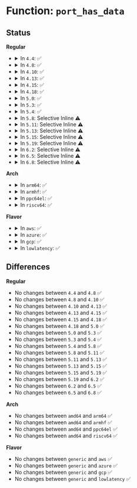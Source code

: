 # Function: <code>port_has_data</code>

## Status
<b>Regular</b>
<ul>
<li>
<details>
<summary>In <code>4.4</code>: ✅</summary>

```c
bool port_has_data(struct port *port);
```

**Collision:** Unique Static

**Inline:** No

**Transformation:** False

**Instances:**

```
In drivers/char/virtio_console.c (ffffffff815166a0)
Location: drivers/char/virtio_console.c:544
Inline: False
Direct callers:
  - drivers/char/virtio_console.c:port_fops_read
  - drivers/char/virtio_console.c:port_fops_read
  - drivers/char/virtio_console.c:port_fops_read
```
**Symbols:**

```
ffffffff815166a0-ffffffff81516704: port_has_data (STB_LOCAL)
```
</details>
</li>
<li>
<details>
<summary>In <code>4.8</code>: ✅</summary>

```c
bool port_has_data(struct port *port);
```

**Collision:** Unique Static

**Inline:** No

**Transformation:** False

**Instances:**

```
In drivers/char/virtio_console.c (ffffffff815692e0)
Location: drivers/char/virtio_console.c:550
Inline: False
Direct callers:
  - drivers/char/virtio_console.c:port_fops_read
  - drivers/char/virtio_console.c:port_fops_read
  - drivers/char/virtio_console.c:port_fops_read
```
**Symbols:**

```
ffffffff815692e0-ffffffff81569344: port_has_data (STB_LOCAL)
```
</details>
</li>
<li>
<details>
<summary>In <code>4.10</code>: ✅</summary>

```c
bool port_has_data(struct port *port);
```

**Collision:** Unique Static

**Inline:** No

**Transformation:** False

**Instances:**

```
In drivers/char/virtio_console.c (ffffffff81595a40)
Location: drivers/char/virtio_console.c:549
Inline: False
Direct callers:
  - drivers/char/virtio_console.c:port_fops_read
  - drivers/char/virtio_console.c:port_fops_read
  - drivers/char/virtio_console.c:port_fops_read
```
**Symbols:**

```
ffffffff81595a40-ffffffff81595aa4: port_has_data (STB_LOCAL)
```
</details>
</li>
<li>
<details>
<summary>In <code>4.13</code>: ✅</summary>

```c
bool port_has_data(struct port *port);
```

**Collision:** Unique Static

**Inline:** No

**Transformation:** False

**Instances:**

```
In drivers/char/virtio_console.c (ffffffff815a9ae0)
Location: drivers/char/virtio_console.c:549
Inline: False
Direct callers:
  - drivers/char/virtio_console.c:port_fops_read
  - drivers/char/virtio_console.c:port_fops_read
  - drivers/char/virtio_console.c:port_fops_read
```
**Symbols:**

```
ffffffff815a9ae0-ffffffff815a9b44: port_has_data (STB_LOCAL)
```
</details>
</li>
<li>
<details>
<summary>In <code>4.15</code>: ✅</summary>

```c
bool port_has_data(struct port *port);
```

**Collision:** Unique Static

**Inline:** No

**Transformation:** False

**Instances:**

```
In drivers/char/virtio_console.c (ffffffff81610400)
Location: drivers/char/virtio_console.c:546
Inline: False
Direct callers:
  - drivers/char/virtio_console.c:port_fops_read
  - drivers/char/virtio_console.c:port_fops_read
  - drivers/char/virtio_console.c:port_fops_read
```
**Symbols:**

```
ffffffff81610400-ffffffff81610464: port_has_data (STB_LOCAL)
```
</details>
</li>
<li>
<details>
<summary>In <code>4.18</code>: ✅</summary>

```c
bool port_has_data(struct port *port);
```

**Collision:** Unique Static

**Inline:** No

**Transformation:** False

**Instances:**

```
In drivers/char/virtio_console.c (ffffffff81649ef0)
Location: drivers/char/virtio_console.c:545
Inline: False
Direct callers:
  - drivers/char/virtio_console.c:port_fops_read
  - drivers/char/virtio_console.c:port_fops_read
  - drivers/char/virtio_console.c:port_fops_read
```
**Symbols:**

```
ffffffff81649ef0-ffffffff81649f4b: port_has_data (STB_LOCAL)
```
</details>
</li>
<li>
<details>
<summary>In <code>5.0</code>: ✅</summary>

```c
bool port_has_data(struct port *port);
```

**Collision:** Unique Static

**Inline:** No

**Transformation:** False

**Instances:**

```
In drivers/char/virtio_console.c (ffffffff81668130)
Location: drivers/char/virtio_console.c:545
Inline: False
Direct callers:
  - drivers/char/virtio_console.c:port_fops_read
  - drivers/char/virtio_console.c:port_fops_read
  - drivers/char/virtio_console.c:port_fops_read
```
**Symbols:**

```
ffffffff81668130-ffffffff8166818b: port_has_data (STB_LOCAL)
```
</details>
</li>
<li>
<details>
<summary>In <code>5.3</code>: ✅</summary>

```c
bool port_has_data(struct port *port);
```

**Collision:** Unique Static

**Inline:** No

**Transformation:** False

**Instances:**

```
In drivers/char/virtio_console.c (ffffffff8169dbb0)
Location: drivers/char/virtio_console.c:532
Inline: False
Direct callers:
  - drivers/char/virtio_console.c:port_fops_read
  - drivers/char/virtio_console.c:port_fops_read
  - drivers/char/virtio_console.c:port_fops_read
```
**Symbols:**

```
ffffffff8169dbb0-ffffffff8169dc0b: port_has_data (STB_LOCAL)
```
</details>
</li>
<li>
<details>
<summary>In <code>5.4</code>: ✅</summary>

```c
bool port_has_data(struct port *port);
```

**Collision:** Unique Static

**Inline:** No

**Transformation:** False

**Instances:**

```
In drivers/char/virtio_console.c (ffffffff816c0920)
Location: drivers/char/virtio_console.c:532
Inline: False
Direct callers:
  - drivers/char/virtio_console.c:port_fops_read
  - drivers/char/virtio_console.c:port_fops_read
  - drivers/char/virtio_console.c:port_fops_read
```
**Symbols:**

```
ffffffff816c0920-ffffffff816c097b: port_has_data (STB_LOCAL)
```
</details>
</li>
<li>
<details>
<summary>In <code>5.8</code>: Selective Inline ⚠️</summary>

```c
bool port_has_data(struct port *port);
```

**Collision:** Unique Static

**Inline:** Selective

**Transformation:** False

**Instances:**

```
In drivers/char/virtio_console.c (ffffffff817754c0)
Location: drivers/char/virtio_console.c:532
Inline: True
Inline callers:
  - drivers/char/virtio_console.c:port_fops_read
Direct callers:
  - drivers/char/virtio_console.c:port_fops_poll
  - drivers/char/virtio_console.c:port_fops_read
  - drivers/char/virtio_console.c:port_fops_read
  - drivers/char/virtio_console.c:port_fops_read
  - drivers/char/virtio_console.c:port_fops_read
```
**Symbols:**

```
ffffffff817751f0-ffffffff81775293: port_has_data (STB_LOCAL)
```
</details>
</li>
<li>
<details>
<summary>In <code>5.11</code>: Selective Inline ⚠️</summary>

```c
bool port_has_data(struct port *port);
```

**Collision:** Unique Static

**Inline:** Selective

**Transformation:** False

**Instances:**

```
In drivers/char/virtio_console.c (ffffffff81790200)
Location: drivers/char/virtio_console.c:532
Inline: True
Inline callers:
  - drivers/char/virtio_console.c:port_fops_read
Direct callers:
  - drivers/char/virtio_console.c:port_fops_poll
  - drivers/char/virtio_console.c:port_fops_read
  - drivers/char/virtio_console.c:port_fops_read
  - drivers/char/virtio_console.c:port_fops_read
  - drivers/char/virtio_console.c:port_fops_read
```
**Symbols:**

```
ffffffff8178ff30-ffffffff8178ffd3: port_has_data (STB_LOCAL)
```
</details>
</li>
<li>
<details>
<summary>In <code>5.13</code>: Selective Inline ⚠️</summary>

```c
bool port_has_data(struct port *port);
```

**Collision:** Unique Static

**Inline:** Selective

**Transformation:** False

**Instances:**

```
In drivers/char/virtio_console.c (ffffffff81773150)
Location: drivers/char/virtio_console.c:532
Inline: True
Inline callers:
  - drivers/char/virtio_console.c:port_fops_read
Direct callers:
  - drivers/char/virtio_console.c:port_fops_poll
  - drivers/char/virtio_console.c:port_fops_read
  - drivers/char/virtio_console.c:port_fops_read
  - drivers/char/virtio_console.c:port_fops_read
  - drivers/char/virtio_console.c:port_fops_read
```
**Symbols:**

```
ffffffff81772e80-ffffffff81772f2e: port_has_data (STB_LOCAL)
```
</details>
</li>
<li>
<details>
<summary>In <code>5.15</code>: Selective Inline ⚠️</summary>

```c
bool port_has_data(struct port *port);
```

**Collision:** Unique Static

**Inline:** Selective

**Transformation:** False

**Instances:**

```
In drivers/char/virtio_console.c (ffffffff817f8c20)
Location: drivers/char/virtio_console.c:532
Inline: True
Direct callers:
  - drivers/char/virtio_console.c:get_chars
  - drivers/char/virtio_console.c:port_fops_read
  - drivers/char/virtio_console.c:port_fops_read
  - drivers/char/virtio_console.c:port_fops_read
```
**Symbols:**

```
ffffffff817f8c20-ffffffff817f8cce: port_has_data (STB_LOCAL)
```
</details>
</li>
<li>
<details>
<summary>In <code>5.19</code>: Selective Inline ⚠️</summary>

```c
bool port_has_data(struct port *port);
```

**Collision:** Unique Static

**Inline:** Selective

**Transformation:** False

**Instances:**

```
In drivers/char/virtio_console.c (ffffffff81937340)
Location: drivers/char/virtio_console.c:533
Inline: True
Direct callers:
  - drivers/char/virtio_console.c:port_fops_read
  - drivers/char/virtio_console.c:port_fops_read
  - drivers/char/virtio_console.c:fill_readbuf
```
**Symbols:**

```
ffffffff81937340-ffffffff81937400: port_has_data (STB_LOCAL)
```
</details>
</li>
<li>
<details>
<summary>In <code>6.2</code>: Selective Inline ⚠️</summary>

```c
bool port_has_data(struct port *port);
```

**Collision:** Unique Static

**Inline:** Selective

**Transformation:** False

**Instances:**

```
In drivers/char/virtio_console.c (ffffffff81a98331)
Location: drivers/char/virtio_console.c:525
Inline: True
Inline callers:
  - drivers/char/virtio_console.c:port_fops_read
Direct callers:
  - drivers/char/virtio_console.c:port_fops_read
  - drivers/char/virtio_console.c:fill_readbuf
```
**Symbols:**

```
ffffffff81a972b0-ffffffff81a97370: port_has_data (STB_LOCAL)
```
</details>
</li>
<li>
<details>
<summary>In <code>6.5</code>: Selective Inline ⚠️</summary>

```c
bool port_has_data(struct port *port);
```

**Collision:** Unique Static

**Inline:** Selective

**Transformation:** False

**Instances:**

```
In drivers/char/virtio_console.c (ffffffff81ae3b41)
Location: drivers/char/virtio_console.c:526
Inline: True
Inline callers:
  - drivers/char/virtio_console.c:port_fops_read
Direct callers:
  - drivers/char/virtio_console.c:port_fops_read
  - drivers/char/virtio_console.c:fill_readbuf
```
**Symbols:**

```
ffffffff81ae2ac0-ffffffff81ae2b80: port_has_data (STB_LOCAL)
```
</details>
</li>
<li>
<details>
<summary>In <code>6.8</code>: Selective Inline ⚠️</summary>

```c
bool port_has_data(struct port *port);
```

**Collision:** Unique Static

**Inline:** Selective

**Transformation:** False

**Instances:**

```
In drivers/char/virtio_console.c (ffffffff81b36f11)
Location: drivers/char/virtio_console.c:523
Inline: True
Inline callers:
  - drivers/char/virtio_console.c:port_fops_read
Direct callers:
  - drivers/char/virtio_console.c:port_fops_read
  - drivers/char/virtio_console.c:fill_readbuf
```
**Symbols:**

```
ffffffff81b35e90-ffffffff81b35f50: port_has_data (STB_LOCAL)
```
</details>
</li>
</ul>
<b>Arch</b>
<ul>
<li>
<details>
<summary>In <code>arm64</code>: ✅</summary>

```c
bool port_has_data(struct port *port);
```

**Collision:** Unique Static

**Inline:** No

**Transformation:** False

**Instances:**

```
In drivers/char/virtio_console.c (ffff8000108b33c0)
Location: drivers/char/virtio_console.c:532
Inline: False
Direct callers:
  - drivers/char/virtio_console.c:port_fops_read
  - drivers/char/virtio_console.c:port_fops_read
  - drivers/char/virtio_console.c:port_fops_read
```
**Symbols:**

```
ffff8000108b33c0-ffff8000108b348c: port_has_data (STB_LOCAL)
```
</details>
</li>
<li>
<details>
<summary>In <code>armhf</code>: ✅</summary>

```c
bool port_has_data(struct port *port);
```

**Collision:** Unique Static

**Inline:** No

**Transformation:** False

**Instances:**

```
In drivers/char/virtio_console.c (c09ad59c)
Location: drivers/char/virtio_console.c:532
Inline: False
Direct callers:
  - drivers/char/virtio_console.c:port_fops_read
  - drivers/char/virtio_console.c:port_fops_read
  - drivers/char/virtio_console.c:port_fops_read
```
**Symbols:**

```
c09ad59c-c09ad600: port_has_data (STB_LOCAL)
```
</details>
</li>
<li>
<details>
<summary>In <code>ppc64el</code>: ✅</summary>

```c
bool port_has_data(struct port *port);
```

**Collision:** Unique Static

**Inline:** No

**Transformation:** False

**Instances:**

```
In drivers/char/virtio_console.c (c00000000094bae0)
Location: drivers/char/virtio_console.c:532
Inline: False
Direct callers:
  - drivers/char/virtio_console.c:get_chars
  - drivers/char/virtio_console.c:port_fops_read
  - drivers/char/virtio_console.c:port_fops_read
  - drivers/char/virtio_console.c:port_fops_read
```
**Symbols:**

```
c00000000094bae0-c00000000094bba4: port_has_data (STB_LOCAL)
```
</details>
</li>
<li>
<details>
<summary>In <code>riscv64</code>: ✅</summary>

```c
bool port_has_data(struct port *port);
```

**Collision:** Unique Static

**Inline:** No

**Transformation:** False

**Instances:**

```
In drivers/char/virtio_console.c (ffffffe000564ea2)
Location: drivers/char/virtio_console.c:532
Inline: False
Direct callers:
  - drivers/char/virtio_console.c:port_fops_read
  - drivers/char/virtio_console.c:port_fops_read
  - drivers/char/virtio_console.c:port_fops_read
```
**Symbols:**

```
ffffffe000564ea2-ffffffe000564f02: port_has_data (STB_LOCAL)
```
</details>
</li>
</ul>
<b>Flavor</b>
<ul>
<li>
<details>
<summary>In <code>aws</code>: ✅</summary>

```c
bool port_has_data(struct port *port);
```

**Collision:** Unique Static

**Inline:** No

**Transformation:** False

**Instances:**

```
In drivers/char/virtio_console.c (ffffffff81686370)
Location: drivers/char/virtio_console.c:532
Inline: False
Direct callers:
  - drivers/char/virtio_console.c:port_fops_read
  - drivers/char/virtio_console.c:port_fops_read
  - drivers/char/virtio_console.c:port_fops_read
```
**Symbols:**

```
ffffffff81686370-ffffffff816863cb: port_has_data (STB_LOCAL)
```
</details>
</li>
<li>
<details>
<summary>In <code>azure</code>: ✅</summary>

```c
bool port_has_data(struct port *port);
```

**Collision:** Unique Static

**Inline:** No

**Transformation:** False

**Instances:**

```
In drivers/char/virtio_console.c (ffffffff81664010)
Location: drivers/char/virtio_console.c:532
Inline: False
Direct callers:
  - drivers/char/virtio_console.c:port_fops_read
  - drivers/char/virtio_console.c:port_fops_read
  - drivers/char/virtio_console.c:port_fops_read
```
**Symbols:**

```
ffffffff81664010-ffffffff8166406b: port_has_data (STB_LOCAL)
```
</details>
</li>
<li>
<details>
<summary>In <code>gcp</code>: ✅</summary>

```c
bool port_has_data(struct port *port);
```

**Collision:** Unique Static

**Inline:** No

**Transformation:** False

**Instances:**

```
In drivers/char/virtio_console.c (ffffffff816b4760)
Location: drivers/char/virtio_console.c:532
Inline: False
Direct callers:
  - drivers/char/virtio_console.c:port_fops_read
  - drivers/char/virtio_console.c:port_fops_read
  - drivers/char/virtio_console.c:port_fops_read
```
**Symbols:**

```
ffffffff816b4760-ffffffff816b47bb: port_has_data (STB_LOCAL)
```
</details>
</li>
<li>
<details>
<summary>In <code>lowlatency</code>: ✅</summary>

```c
bool port_has_data(struct port *port);
```

**Collision:** Unique Static

**Inline:** No

**Transformation:** False

**Instances:**

```
In drivers/char/virtio_console.c (ffffffff816cecc0)
Location: drivers/char/virtio_console.c:532
Inline: False
Direct callers:
  - drivers/char/virtio_console.c:port_fops_read
  - drivers/char/virtio_console.c:port_fops_read
  - drivers/char/virtio_console.c:port_fops_read
```
**Symbols:**

```
ffffffff816cecc0-ffffffff816ced1b: port_has_data (STB_LOCAL)
```
</details>
</li>
</ul>

## Differences
<b>Regular</b>
<ul>
<li>
No changes between <code>4.4</code> and <code>4.8</code> ✅
</li>
<li>
No changes between <code>4.8</code> and <code>4.10</code> ✅
</li>
<li>
No changes between <code>4.10</code> and <code>4.13</code> ✅
</li>
<li>
No changes between <code>4.13</code> and <code>4.15</code> ✅
</li>
<li>
No changes between <code>4.15</code> and <code>4.18</code> ✅
</li>
<li>
No changes between <code>4.18</code> and <code>5.0</code> ✅
</li>
<li>
No changes between <code>5.0</code> and <code>5.3</code> ✅
</li>
<li>
No changes between <code>5.3</code> and <code>5.4</code> ✅
</li>
<li>
No changes between <code>5.4</code> and <code>5.8</code> ✅
</li>
<li>
No changes between <code>5.8</code> and <code>5.11</code> ✅
</li>
<li>
No changes between <code>5.11</code> and <code>5.13</code> ✅
</li>
<li>
No changes between <code>5.13</code> and <code>5.15</code> ✅
</li>
<li>
No changes between <code>5.15</code> and <code>5.19</code> ✅
</li>
<li>
No changes between <code>5.19</code> and <code>6.2</code> ✅
</li>
<li>
No changes between <code>6.2</code> and <code>6.5</code> ✅
</li>
<li>
No changes between <code>6.5</code> and <code>6.8</code> ✅
</li>
</ul>
<b>Arch</b>
<ul>
<li>
No changes between <code>amd64</code> and <code>arm64</code> ✅
</li>
<li>
No changes between <code>amd64</code> and <code>armhf</code> ✅
</li>
<li>
No changes between <code>amd64</code> and <code>ppc64el</code> ✅
</li>
<li>
No changes between <code>amd64</code> and <code>riscv64</code> ✅
</li>
</ul>
<b>Flavor</b>
<ul>
<li>
No changes between <code>generic</code> and <code>aws</code> ✅
</li>
<li>
No changes between <code>generic</code> and <code>azure</code> ✅
</li>
<li>
No changes between <code>generic</code> and <code>gcp</code> ✅
</li>
<li>
No changes between <code>generic</code> and <code>lowlatency</code> ✅
</li>
</ul>

